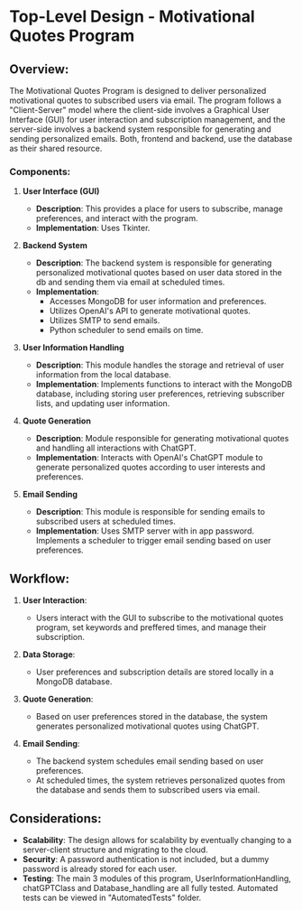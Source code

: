 # Top-Level Design - Motivational Quotes Program

## Overview:

The Motivational Quotes Program is designed to deliver personalized motivational quotes to subscribed users via email. The program follows a "Client-Server" model where the client-side involves a Graphical User Interface (GUI) for user interaction and subscription management, and the server-side involves a backend system responsible for generating and sending personalized emails. Both, frontend and backend, use the database as their shared resource.

### Components:

1. **User Interface (GUI)**
   - **Description**: This provides a place for users to subscribe, manage preferences, and interact with the program.
   - **Implementation**: Uses Tkinter.

2. **Backend System**
   - **Description**: The backend system is responsible for generating personalized motivational quotes based on user data stored in the db and sending them via email at scheduled times.
   - **Implementation**:
     - Accesses MongoDB for user information and preferences.
     - Utilizes OpenAI's API to generate motivational quotes.
     - Utilizes SMTP to send emails.
     - Python scheduler to send emails on time.

3. **User Information Handling**
   - **Description**: This module handles the storage and retrieval of user information from the local database.
   - **Implementation**: Implements functions to interact with the MongoDB database, including storing user preferences, retrieving subscriber lists, and updating user information.

4. **Quote Generation**
   - **Description**: Module responsible for generating motivational quotes and handling all interactions with ChatGPT.
   - **Implementation**: Interacts with OpenAI's ChatGPT module to generate personalized quotes according to user interests and preferences.

5. **Email Sending**
   - **Description**: This module is responsible for sending emails to subscribed users at scheduled times.
   - **Implementation**: Uses SMTP server with in app password. Implements a scheduler to trigger email sending based on user preferences.

## Workflow:

1. **User Interaction**:
   - Users interact with the GUI to subscribe to the motivational quotes program, set keywords and preffered times, and manage their subscription.
   
2. **Data Storage**:
   - User preferences and subscription details are stored locally in a MongoDB database.

3. **Quote Generation**:
   - Based on user preferences stored in the database, the system generates personalized motivational quotes using ChatGPT.

4. **Email Sending**:
   - The backend system schedules email sending based on user preferences.
   - At scheduled times, the system retrieves personalized quotes from the database and sends them to subscribed users via email.

## Considerations:

- **Scalability**: The design allows for scalability by eventually changing to a server-client structure and migrating to the cloud.
- **Security**: A password authentication is not included, but a dummy password is already stored for each user.
- **Testing**: The main 3 modules of this program, UserInformationHandling, chatGPTClass and Database_handling are all fully tested. Automated tests can be viewed in "AutomatedTests" folder.
